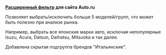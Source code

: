 **[Расширенный фильтр](https://destiny503.github.io/autoru-filter-extended/) для сайта Auto.ru**

Позволяет выбрать/исключить больше 5 моделей/групп, что может быть полезно при анализе рынка.

Например, выбрать все японские марки авто, исключая непопулярные Isuzu, Acura, Datsun, Daihatsu, Mitsuoka и так далее.

Добавлена скрытая подгруппа брендов "Итальянские".